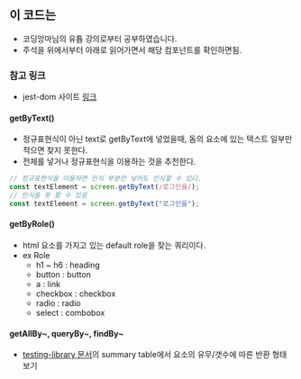 ## 이 코드는

- 코딩앙마님의 유튭 강의로부터 공부하였습니다.
- 주석을 위에서부터 아래로 읽어가면서 해당 컴포넌트를 확인하면됨.

### 참고 링크

- jest-dom 사이트 [링크](https://github.com/testing-library/jest-dom)

#### getByText()

- 정규표현식이 아닌 text로 getByText에 넣었을때, 돔의 요소에 있는 텍스트 일부만 적으면 찾지 못한다.
- 전체를 넣거나 정규표현식을 이용하는 것을 추천한다.

```javascript
// 정규표현식을 이용하면 인식 부분만 넣어도 인식할 수 있다.
const textElement = screen.getByText(/로그인을/);
// 인식을 못 할 수 있음
const textElement = screen.getByText("로그인을");
```

#### getByRole()

- html 요소를 가지고 있는 default role을 찾는 쿼리이다.
- ex Role
  - h1 ~ h6 : heading
  - button : button
  - a : link
  - checkbox : checkbox
  - radio : radio
  - select : combobox

#### getAllBy~, queryBy~, findBy~

- [testing-library 문서](https://testing-library.com/docs/queries/about#types-of-queries)의 summary table에서 요소의 유무/갯수에 따른 반환 형태 보기
